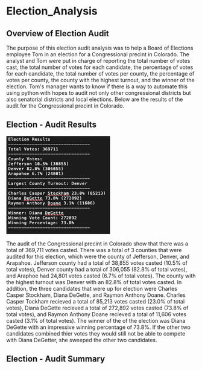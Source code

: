 # Election_Analysis

## Overview of Election Audit
The purpose of this election audit analysis was to help a Board of Elections employee Tom in an election for a Congressional precint in Colorado. The analyst and Tom were put in charge of reporting the total number of votes cast, the total number of votes for each candidate, the percentage of votes for each candidate, the total number of votes per county, the percentage of votes per county, the county with the highest turnout, and the winner of the election. Tom's manager wants to know if there is a way to automate this using python with hopes to audit not only other congressional districts but also senatorial districts and local elections. Below are the results of the audit for the Congressional precint in Colorado.

## Election - Audit Results 
![Election Results](./Resources/election_results.png)

The audit of the Congressional precint in Colorado show that there was a total of 369,711 votes casted. There was a total of 3 counties that were audited for this election, which were the county of Jefferson, Denver, and Arapahoe. Jefferson county had a total of 38,855 votes casted (10.5% of total votes), Denver county had a total of 306,055 (82.8% of total votes), and Araphoe had 24,801 votes casted (6.7% of total votes). The county with the highest turnout was Denver with an 82.8% of total votes casted. In addition, the three candidates that were up for election were Charles Casper Stockham, Diana DeGette, and Raymon Anthony Doane. Charles Casper Tockham recieved a total of 85,213 votes casted (23.0% of total votes), Diana DeGette recieved a total of 272,892 votes casted (73.8% of total votes), and Raymon Anthony Doane recieved a total of 11,606 votes casted (3.1% of total votes). The winner of the of the election was Diana DeGette with an impressive winning percentage of 73.8%. If the other two candidates combined thier votes they would still not be able to compete with Diana DeGetter, she sweeped the other two candidates.

## Election - Audit Summary


